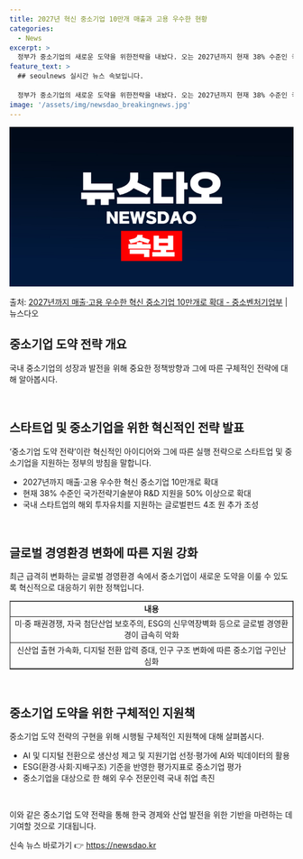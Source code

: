 ```yaml
---
title: 2027년 혁신 중소기업 10만개 매출과 고용 우수한 현황
categories:
  - News
excerpt: >
  정부가 중소기업의 새로운 도약을 위한전략을 내놨다. 오는 2027년까지 현재 38% 수준인 국가전략기술분야 …
feature_text: >
  ## seoulnews 실시간 뉴스 속보입니다.

  정부가 중소기업의 새로운 도약을 위한전략을 내놨다. 오는 2027년까지 현재 38% 수준인 국가전략기술분야 …
image: '/assets/img/newsdao_breakingnews.jpg'
---
```


![뉴스다오 속보](/assets/img/newsdao_breakingnews.jpg)

<p>출처: <a href="https://newsdao.kr/3689" rel="dofollow">2027년까지 매출·고용 우수한 혁신 중소기업 10만개로 확대 - 중소벤처기업부</a> | 뉴스다오</p>

<h2 data-ke-size="size26">중소기업 도약 전략 개요</h2>
국내 중소기업의 성장과 발전을 위해 중요한 정책방향과 그에 따른 구체적인 전략에 대해 알아봅시다.

<p data-ke-size="size16">&nbsp;</p>

<h2>스타트업 및 중소기업을 위한 혁신적인 전략 발표</h2>
‘중소기업 도약 전략’이란 혁신적인 아이디어와 그에 따른 실행 전략으로 스타트업 및 중소기업을 지원하는 정부의 방침을 말합니다.

<ul>
  <li>2027년까지 매출·고용 우수한 혁신 중소기업 10만개로 확대</li>
  <li>현재 38% 수준인 국가전략기술분야 R&D 지원을 50% 이상으로 확대</li>
  <li>국내 스타트업의 해외 투자유치를 지원하는 글로벌펀드 4조 원 추가 조성</li>
</ul>

<p data-ke-size="size16">&nbsp;</p>

<h2>글로벌 경영환경 변화에 따른 지원 강화</h2>
최근 급격히 변화하는 글로벌 경영환경 속에서 중소기업이 새로운 도약을 이룰 수 있도록 혁신적으로 대응하기 위한 정책입니다.

<table style="width: 100%;" border="1">
<tbody>
<tr>
<td style="text-align: center; height: 17px;"><b>내용</b></td>
</tr>
<tr>
<td style="text-align: center; height: 17px;">미·중 패권경쟁, 자국 첨단산업 보호주의, ESG의 신무역장벽화 등으로 글로벌 경영환경이 급속히 악화</td>
</tr>
<tr>
<td style="text-align: center; height: 17px;">신산업 출현 가속화, 디지털 전환 압력 증대, 인구 구조 변화에 따른 중소기업 구인난 심화</td>
</tr>
</tbody>
</table>

<p data-ke-size="size16">&nbsp;</p>

<h2>중소기업 도약을 위한 구체적인 지원책</h2>
중소기업 도약 전략의 구현을 위해 시행될 구체적인 지원책에 대해 살펴봅시다.

<ul>
  <li>AI 및 디지털 전환으로 생산성 제고 및 지원기업 선정·평가에 AI와 빅데이터의 활용</li>
  <li>ESG(환경·사회·지배구조) 기준을 반영한 평가지표로 중소기업 평가</li>
  <li>중소기업을 대상으로 한 해외 우수 전문인력 국내 취업 촉진</li>
</ul>

<p data-ke-size="size16">&nbsp;</p>

이와 같은 중소기업 도약 전략을 통해 한국 경제와 산업 발전을 위한 기반을 마련하는 데 기여할 것으로 기대됩니다. 

신속 뉴스 바로가기 👉 <a href="https://newsdao.kr" rel="dofollow">https://newsdao.kr</a>


